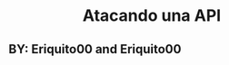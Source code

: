 <body>
  <h1 align="center">Atacando una API</h1>
  <h2>BY: 
    <a src="https://github.com/Eriquito00">Eriquito00</a>
    and 
    <a src="https://github.com/Ikerby341">Eriquito00</a>
  </h2>
</body>
